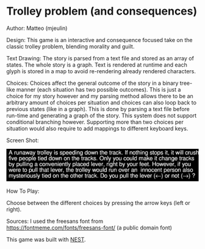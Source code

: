# Trolley problem (and consequences)

Author: Matteo (mjeulin)

Design: This game is an interactive and consequence focused take on the classic trolley problem, blending morality and guilt.

Text Drawing: The story is parsed from a text file and stored as an array of states. The whole story is a graph. Text is rendered at runtime and each glyph is stored in a map to avoid re-rendering already rendered characters. 

Choices: Choices affect the general outcome of the story in a binary tree-like manner (each situation has two possible outcomes). This is just a choice for my story however and my parsing method allows there to be an arbitrary amount of choices per situation and choices can also loop back to previous states (like in a graph). This is done by parsing a text file before run-time and generating a graph of the story. This system does not support conditional branching however. Supporting more than two choices per situation would also require to add mappings to different keyboard keys. 

Screen Shot:

![Screen Shot](screenshot.png)

How To Play:

Choose between the different choices by pressing the arrow keys (left or right).

Sources: I used the freesans font from https://fontmeme.com/fonts/freesans-font/ (a public domain font)

This game was built with [NEST](NEST.md).

